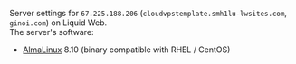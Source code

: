 Server settings for `67.225.188.206` (`cloudvpstemplate.smh1lu-lwsites.com`, `ginoi.com`) on Liquid Web.  
The server's software:
- [AlmaLinux](https://en.wikipedia.org/wiki/AlmaLinux) 8.10 (binary compatible with RHEL / CentOS)